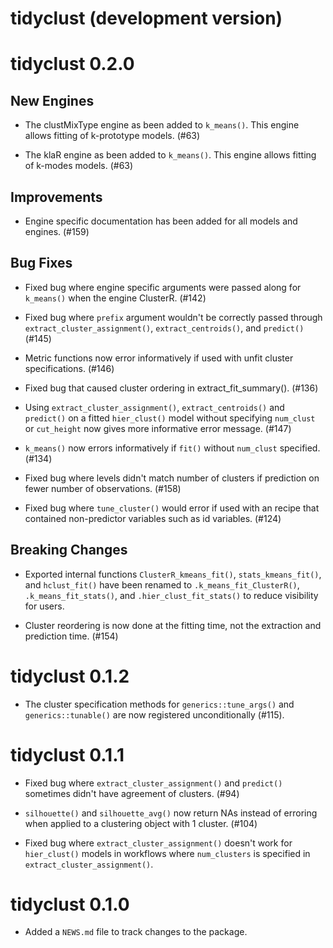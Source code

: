# tidyclust (development version)

# tidyclust 0.2.0

## New Engines

* The clustMixType engine as been added to `k_means()`. This engine allows fitting of k-prototype models. (#63)

* The klaR engine as been added to `k_means()`. This engine allows fitting of k-modes models. (#63)

## Improvements

* Engine specific documentation has been added for all models and engines. (#159)

## Bug Fixes

* Fixed bug where engine specific arguments were passed along for `k_means()` when the engine ClusterR. (#142)

* Fixed bug where `prefix` argument wouldn't be correctly passed through `extract_cluster_assignment()`, `extract_centroids()`, and `predict()` (#145)

* Metric functions now error informatively if used with unfit cluster specifications. (#146)

* Fixed bug that caused cluster ordering in extract_fit_summary(). (#136)

* Using `extract_cluster_assignment()`, `extract_centroids()` and `predict()` on a fitted `hier_clust()` model without specifying `num_clust` or `cut_height` now gives more informative error message. (#147)

* `k_means()` now errors informatively if `fit()` without `num_clust` specified. (#134)

* Fixed bug where levels didn't match number of clusters if prediction on fewer number of observations. (#158)

* Fixed bug where `tune_cluster()` would error if used with an recipe that contained non-predictor variables such as id variables. (#124)

## Breaking Changes

* Exported internal functions `ClusterR_kmeans_fit()`, `stats_kmeans_fit()`, and `hclust_fit()` have been renamed to `.k_means_fit_ClusterR()`, `.k_means_fit_stats()`, and `.hier_clust_fit_stats()` to reduce visibility for users. 

* Cluster reordering is now done at the fitting time, not the extraction and prediction time. (#154)

# tidyclust 0.1.2

* The cluster specification methods for `generics::tune_args()` and `generics::tunable()` are now registered unconditionally (#115).

# tidyclust 0.1.1

* Fixed bug where `extract_cluster_assignment()` and `predict()` sometimes didn't have agreement of clusters. (#94)

* `silhouette()` and `silhouette_avg()` now return NAs instead of erroring when applied to a clustering object with 1 cluster. (#104)

* Fixed bug where `extract_cluster_assignment()` doesn't work for `hier_clust()` models in workflows where `num_clusters` is specified in `extract_cluster_assignment()`.

# tidyclust 0.1.0

* Added a `NEWS.md` file to track changes to the package.
